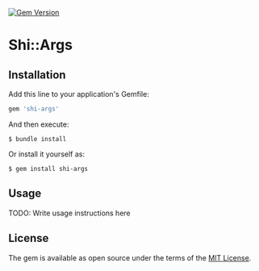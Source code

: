 [![Gem Version](https://badge.fury.io/rb/shi-args.svg)](https://badge.fury.io/rb/shi-args)

# Shi::Args

## Installation

Add this line to your application's Gemfile:

```ruby
gem 'shi-args'
```

And then execute:

    $ bundle install

Or install it yourself as:

    $ gem install shi-args

## Usage

TODO: Write usage instructions here

## License

The gem is available as open source under the terms of the [MIT License](https://opensource.org/licenses/MIT).
